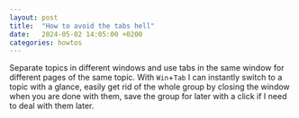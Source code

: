 ```yaml
---
layout: post
title:  "How to avoid the tabs hell"
date:   2024-05-02 14:05:00 +0200
categories: howtos
---
```


Separate topics in different windows and use tabs in the same window for different pages of the same topic. With `Win`+`Tab` I can instantly switch to a topic with a glance, easily get rid of the whole group by closing the window when you are done with them, save the group for later with a click if I need to deal with them later.
